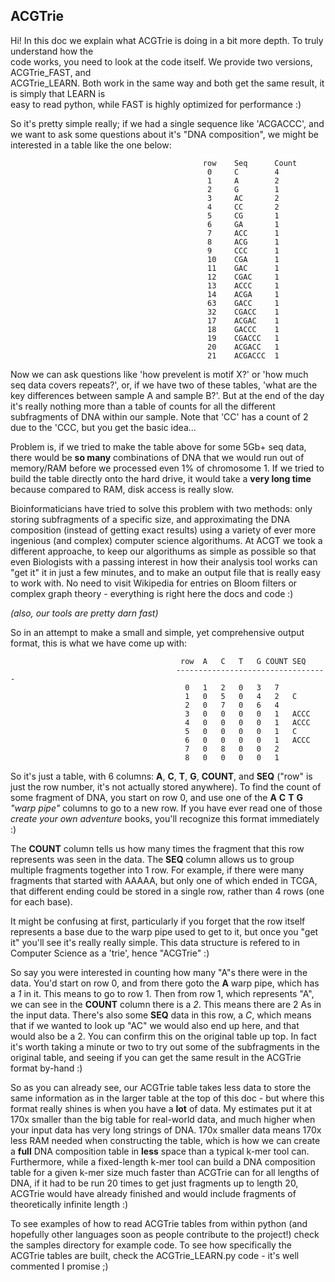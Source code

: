 ## ACGTrie
 Hi! In this doc we explain what ACGTrie is doing in a bit more depth. To truly understand how the    
 code works, you need to look at the code itself. We provide two versions, ACGTrie_FAST, and          
 ACGTrie_LEARN. Both work in the same way and both get the same result, it is simply that LEARN is    
 easy to read python, while FAST is highly optimized for performance :)

So it's pretty simple really; if we had a single sequence like 'ACGACCC', and we want to ask some questions about it's "DNA composition", we might be interested in a table like the one below:

                                               row    Seq      Count                                              
                                                0     C        4                                                  
                                                1     A        2                                                  
                                                2     G        1                                                  
                                                3     AC       2                                                  
                                                4     CC       2                                                  
                                                5     CG       1                                                  
                                                6     GA       1                                                  
                                                7     ACC      1                                                  
                                                8     ACG      1                                                  
                                                9     CCC      1                                                  
                                                10    CGA      1                                                  
                                                11    GAC      1                                                  
                                                12    CGAC     1                                                  
                                                13    ACCC     1                                                  
                                                14    ACGA     1                                                  
                                                63    GACC     1                                                  
                                                32    CGACC    1                                                  
                                                17    ACGAC    1                                                  
                                                18    GACCC    1                                                  
                                                19    CGACCC   1                                                  
                                                20    ACGACC   1                                                  
                                                21    ACGACCC  1                                                  

Now we can ask questions like 'how prevelent is motif X?' or 'how much seq data covers repeats?', or, if we have two of these  tables, 'what are the key differences between sample A and sample B?'. But at the end of the day it's really nothing more than a table of counts for all the different subfragments of DNA within our sample. Note that 'CC' has a count of 2 due to the 'CCC, but you get the basic idea...

Problem is, if we tried to make the table above for some 5Gb+ seq data, there would be **so many** combinations of DNA that we would run out of memory/RAM before we processed even 1% of chromosome 1. If we tried to build the table directly onto the hard drive, it would take a **very long time** because compared to RAM, disk access is really slow. 

Bioinformaticians have tried to solve this problem with two methods: only storing subfragments of a specific size, and approximating the DNA composition (instead of getting exact results) using a variety of ever more ingenious (and complex) computer science algorithums. At ACGT we took a different approache, to keep our algorithums as simple as possible so that even Biologists with a passing interest in how their analysis tool works can "get it" it in just a few minutes, and to make an output file that is really easy to work with. No need to visit Wikipedia for entries on Bloom filters or complex graph theory - everything is right here the docs and code :)

*(also, our tools are pretty darn fast)*

So in an attempt to make a small and simple, yet comprehensive output format, this is what we have come up with:
                                                                                                                
                                          row  A   C   T   G COUNT SEQ                                           
                                         ----------------------------------                                         
                                           0   1   2   0   3   7                                                   
                                           1   0   5   0   4   2   C                                             
                                           2   0   7   0   6   4                                                   
                                           3   0   0   0   0   1   ACCC                                          
                                           4   0   0   0   0   1   ACCC                                          
                                           5   0   0   0   0   1   C                                             
                                           6   0   0   0   0   1   ACCC                                          
                                           7   0   8   0   0   2                                                 
                                           8   0   0   0   0   1                                                 
                                                                                                     
 So it's just a table, with 6 columns: **A**, **C**, **T**, **G**, **COUNT**, and **SEQ** ("row" is just the row number, it's not actually stored anywhere). To find the count of some fragment of DNA, you start on row 0, and use one of the **A** **C** **T** **G** *"warp pipe"* columns to go to a new row. If you have ever read one of those *create your own adventure* books, you'll recognize this format immediately :)
 
 The **COUNT** column tells us how many times the fragment that this row represents was seen in the data. The **SEQ** column allows us to group multiple fragments together into 1 row. For example, if there were many fragments that started with AAAAA, but only one of which ended in TCGA, that different ending could be stored in a single row, rather than 4 rows (one for each base). 
 
It might be confusing at first, particularly if you forget that the row itself represents a base due to the warp pipe used to  get to it, but once you "get it" you'll see it's really really simple. This data structure is refered to in Computer Science as a 'trie', hence "ACGTrie" :)
 
So say you were interested in counting how many "A"s there were in the data. You'd start on row 0, and from there goto the **A** warp pipe, which has a *1* in it. This means to go to row 1. Then from row 1, which represents "A", we can see in the **COUNT** column there is a *2*. This means there are 2 As in the input data. There's also some **SEQ** data in this row, a *C*, which means that if we wanted to look up "AC" we would also end up here, and that would also be a 2. You can confirm this on the original table up top. In fact it's worth taking a minute or two to try out some of the subfragments in the original table, and seeing if you can get the same result in the ACGTrie format by-hand :)

So as you can already see, our ACGTrie table takes less data to store the same information as in the larger table at the top of this doc - but where this format really shines is when you have a **lot** of data. My estimates put it at 170x smaller than the big table for real-world data, and much higher when your input data has very long strings of DNA.
170x smaller data means 170x less RAM needed when constructing the table, which is how we can create a **full** DNA composition table in **less** space than a typical k-mer tool can.
Furthermore, while a fixed-length k-mer tool can build a DNA composition table for a given k-mer size much faster than ACGTrie can for all lengths of DNA, if it had to be run 20 times to get just fragments up to length 20, ACGTrie would have already finished and would include fragments of theoretically infinite length :)

To see examples of how to read ACGTrie tables from within python (and hopefully other languages soon as people contribute to the project!) check the samples directory for example code. To see how specifically the ACGTrie tables are built, check the ACGTrie_LEARN.py code - it's well commented I promise ;) 
